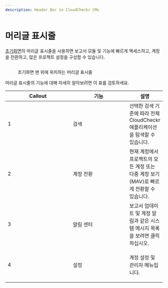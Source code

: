 ```yaml
---
description: Header Bar in CloudCheckr CMx
---
```


# 머리글 표시줄

[초기화면](cmx.md)의 머리글 표시줄을 사용하면 보고서 모듈 및 기능에 빠르게 액세스하고, 계정을 전환하고, 많은 프로젝트 설정을 구성할 수 있습니다.

<figure><img src="https://files.helpdocs.io/p1pa4evz6u/articles/y9q2qt19kz/1586962299653/header-cmx.png" alt=""><figcaption><p>초기화면 맨 위에 위치하는 머리글 표시줄</p></figcaption></figure>

머리글 표시줄의 기능에 대해 자세히 알아보려면 이 표를 검토하세요.

<table><thead><tr><th width="196">Callout</th><th width="168.33333333333331">기능</th><th>설명</th></tr></thead><tbody><tr><td>1</td><td>검색</td><td>선택한 검색 기준에 따라 전체 CloudCheckr 애플리케이션을 탐색할 수 있습니다.</td></tr><tr><td>2</td><td>계정 전환</td><td>현재 계정에서 프로젝트의 모든 계정 또는 다중 계정 보기(MAV)로 빠르게 전환할 수 있습니다.</td></tr><tr><td>3</td><td>알림 센터</td><td>보고서 업데이트 및 계정 알림과 같은 시스템 메시지 목록을 보려면 클릭하십시오.</td></tr><tr><td>4</td><td>설정</td><td><p></p><p>계정 설정 및 관리자 메뉴입니다.<br></p></td></tr></tbody></table>
